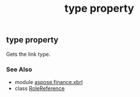 ﻿---
title: type property
second_title: Aspose.Finance for Python via .NET API References
description: 
type: docs
weight: 110
url: /python-net/aspose.finance.xbrl/rolereference/type/
is_root: false
---

## type property


Gets the link type.

### See Also
* module [aspose.finance.xbrl](../../)
* class [RoleReference](/finance/python-net/aspose.finance.xbrl/rolereference)
